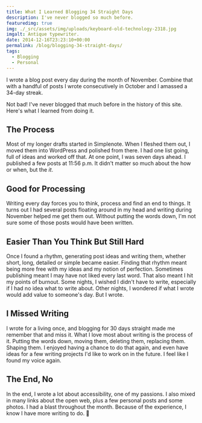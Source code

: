 ```yaml
---
title: What I Learned Blogging 34 Straight Days
description: I've never blogged so much before.
featuredimg: true
img: ./_src/assets/img/uploads/keyboard-old-technology-2318.jpg
imgalt: Antique typewriter.
date: 2014-12-16T23:23:10+00:00
permalink: /blog/blogging-34-straight-days/
tags:
  - Blogging
  - Personal
---
```


I wrote a blog post every day during the month of November. Combine that with a handful of posts I wrote consecutively in October and I amassed a 34-day streak.

Not bad! I've never blogged that much before in the history of this site. Here's what I learned from doing it.

## The Process

Most of my longer drafts started in Simplenote. When I fleshed them out, I moved them into WordPress and polished from there. I had one list going, full of ideas and worked off that. At one point, I was seven days ahead. I published a few posts at 11:56 p.m. It didn't matter so much about the how or when, but the _it_.

## Good for Processing

Writing every day forces you to think, process and find an end to things. It turns out I had several posts floating around in my head and writing during November helped me get them out. Without putting the words down, I'm not sure some of those posts would have been written.

## Easier Than You Think But Still Hard

Once I found a rhythm, generating post ideas and writing them, whether short, long, detailed or simple became easier. Finding that rhythm meant being more free with my ideas and my notion of perfection. Sometimes publishing meant I may have not liked every last word. That also meant I hit my points of burnout. Some nights, I wished I didn't have to write, especially if I had no idea what to write about. Other nights, I wondered if what I wrote would add value to someone's day. But I wrote.

## I Missed Writing

I wrote for a living once, and blogging for 30 days straight made me remember that and miss it. What I love most about writing is the process of it. Putting the words down, moving them, deleting them, replacing them. Shaping them. I enjoyed having a chance to do that again, and even have ideas for a few writing projects I'd like to work on in the future. I feel like I found my voice again.

## The End, No

In the end, I wrote a lot about accessibility, one of my passions. I also mixed in many links about the open web, plus a few personal posts and some photos. I had a blast throughout the month. Because of the experience, I know I have more writing to do. 🙂

